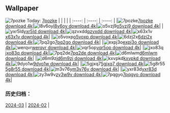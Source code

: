 ## Wallpaper
![7pozke](https://w.wallhaven.cc/full/7p/wallhaven-7pozke.jpg) Today: [7pozke](https://th.wallhaven.cc/small/7p/7pozke.jpg)
|      |      |      |
| :----: | :----: | :----: |
|![7pozke](https://th.wallhaven.cc/small/7p/7pozke.jpg)[7pozke download 4k](https://wallhaven.cc/w/7pozke)|![l8v6oy](https://th.wallhaven.cc/small/l8/l8v6oy.jpg)[l8v6oy download 4k](https://wallhaven.cc/w/l8v6oy)|![o5vzj9](https://th.wallhaven.cc/small/o5/o5vzj9.jpg)[o5vzj9 download 4k](https://wallhaven.cc/w/o5vzj9)|
|![yxr5ld](https://th.wallhaven.cc/small/yx/yxr5ld.jpg)[yxr5ld download 4k](https://wallhaven.cc/w/yxr5ld)|![qzvxdd](https://th.wallhaven.cc/small/qz/qzvxdd.jpg)[qzvxdd download 4k](https://wallhaven.cc/w/qzvxdd)|![x63x1v](https://th.wallhaven.cc/small/x6/x63x1v.jpg)[x63x1v download 4k](https://wallhaven.cc/w/x63x1v)|
|![o5voxp](https://th.wallhaven.cc/small/o5/o5voxp.jpg)[o5voxp download 4k](https://wallhaven.cc/w/o5voxp)|![6dzj2x](https://th.wallhaven.cc/small/6d/6dzj2x.jpg)[6dzj2x download 4k](https://wallhaven.cc/w/6dzj2x)|![7pq2go](https://th.wallhaven.cc/small/7p/7pq2go.jpg)[7pq2go download 4k](https://wallhaven.cc/w/7pq2go)|
|![expj3o](https://th.wallhaven.cc/small/ex/expj3o.jpg)[expj3o download 4k](https://wallhaven.cc/w/expj3o)|![werqvr](https://th.wallhaven.cc/small/we/werqvr.jpg)[werqvr download 4k](https://wallhaven.cc/w/werqvr)|![vqr5op](https://th.wallhaven.cc/small/vq/vqr5op.jpg)[vqr5op download 4k](https://wallhaven.cc/w/vqr5op)|
|![jxo83q](https://th.wallhaven.cc/small/jx/jxo83q.jpg)[jxo83q download 4k](https://wallhaven.cc/w/jxo83q)|![7pq2de](https://th.wallhaven.cc/small/7p/7pq2de.jpg)[7pq2de download 4k](https://wallhaven.cc/w/7pq2de)|![d6mlwm](https://th.wallhaven.cc/small/d6/d6mlwm.jpg)[d6mlwm download 4k](https://wallhaven.cc/w/d6mlwm)|
|![d6m9zj](https://th.wallhaven.cc/small/d6/d6m9zj.jpg)[d6m9zj download 4k](https://wallhaven.cc/w/d6m9zj)|![kxvpkd](https://th.wallhaven.cc/small/kx/kxvpkd.jpg)[kxvpkd download 4k](https://wallhaven.cc/w/kxvpkd)|![9dyo1w](https://th.wallhaven.cc/small/9d/9dyo1w.jpg)[9dyo1w download 4k](https://wallhaven.cc/w/9dyo1w)|
|![5gjxq7](https://th.wallhaven.cc/small/5g/5gjxq7.jpg)[5gjxq7 download 4k](https://wallhaven.cc/w/5gjxq7)|![5g8r55](https://th.wallhaven.cc/small/5g/5g8r55.jpg)[5g8r55 download 4k](https://wallhaven.cc/w/5g8r55)|![m3v76y](https://th.wallhaven.cc/small/m3/m3v76y.jpg)[m3v76y download 4k](https://wallhaven.cc/w/m3v76y)|
|![yxr83d](https://th.wallhaven.cc/small/yx/yxr83d.jpg)[yxr83d download 4k](https://wallhaven.cc/w/yxr83d)|![zy3w9v](https://th.wallhaven.cc/small/zy/zy3w9v.jpg)[zy3w9v download 4k](https://wallhaven.cc/w/zy3w9v)|![7pqgyo](https://th.wallhaven.cc/small/7p/7pqgyo.jpg)[7pqgyo download 4k](https://wallhaven.cc/w/7pqgyo)|

### 历史归档：
[2024-03](https://github.com/april-projects/april-wallpaper/tree/main/picture/2024-03/) | [2024-02](https://github.com/april-projects/april-wallpaper/tree/main/picture/2024-02/) | 